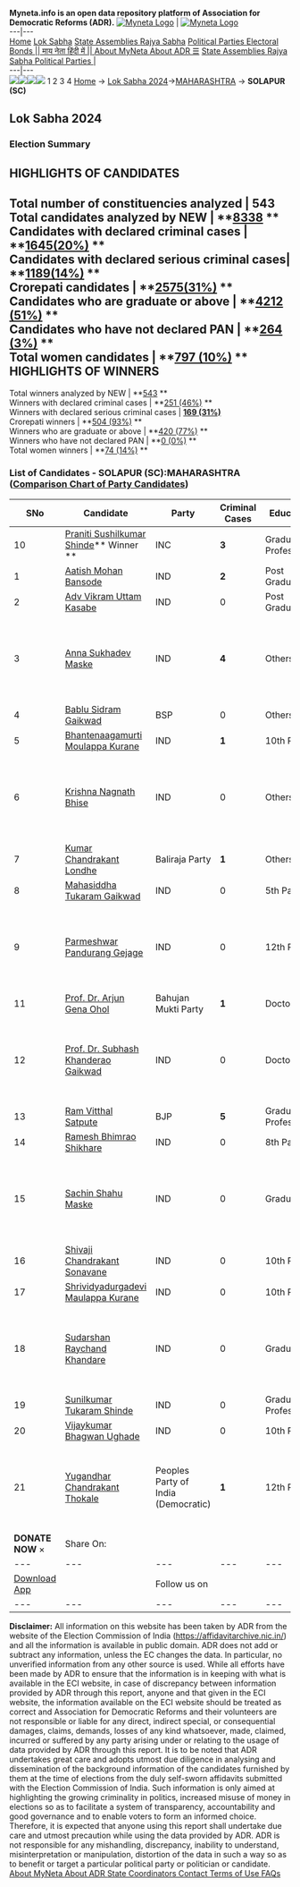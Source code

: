 **Myneta.info is an open data repository platform of Association for Democratic Reforms (ADR).**
[![Myneta Logo](https://www.myneta.info/lib/img/myneta-logo.png)](https://www.myneta.info/) | [![Myneta Logo](https://www.myneta.info/lib/img/adr-logo.png)](https://adrindia.org)  
---|---  
[Home](https://www.myneta.info/) [Lok Sabha](https://www.myneta.info/#ls "Lok Sabha") [ State Assemblies ](https://www.myneta.info/#sa "State Assemblies") [Rajya Sabha](https://www.myneta.info/#rs "Rajya Sabha") [Political Parties ](https://www.myneta.info/party "Political Parties") [ Electoral Bonds ](https://www.myneta.info/electoral_bonds "Electoral Bonds") [ || माय नेता हिंदी में || ](https://translate.google.co.in/translate?prev=hp&hl=en&js=y&u=www.myneta.info&sl=en&tl=hi&history_state0=) [ About MyNeta ](https://adrindia.org/content/about-myneta) [ About ADR ](https://adrindia.org/about-adr/who-we-are) [☰](javascript:void\(0\))
[ State Assemblies ](https://www.myneta.info/#sa "State Assemblies") [ Rajya Sabha ](https://www.myneta.info/#rs "Rajya Sabha") [ Political Parties ](https://www.myneta.info/party "Political Parties")
|   
---|---  
![](https://www.myneta.info/lib/img/banner/banner-1.png)![](https://www.myneta.info/lib/img/banner/banner-2.png)![](https://www.myneta.info/lib/img/banner/banner-3.png)![](https://www.myneta.info/lib/img/banner/banner-4.png)
1  2  3  4 
[Home](https://www.myneta.info/) → [Lok Sabha 2024](https://www.myneta.info/LokSabha2024/)→[MAHARASHTRA](https://www.myneta.info/LokSabha2024/index.php?action=show_constituencies&state_id=21) → **SOLAPUR (SC)**
### 
## Lok Sabha 2024
###  Election Summary 
HIGHLIGHTS OF CANDIDATES  
---  
Total number of constituencies analyzed |  543   
Total candidates analyzed by NEW | **[8338](https://www.myneta.info/LokSabha2024/index.php?action=summary&subAction=candidates_analyzed&sort=candidate#summary) **  
Candidates with declared criminal cases | **[1645(20%)](https://www.myneta.info/LokSabha2024/index.php?action=summary&subAction=crime&sort=candidate#summary) **  
Candidates with declared serious criminal cases| **[1189(14%)](https://www.myneta.info/LokSabha2024/index.php?action=summary&subAction=serious_crime&sort=candidate#summary) **  
Crorepati candidates | **[2575(31%)](https://www.myneta.info/LokSabha2024/index.php?action=summary&subAction=crorepati&sort=candidate#summary) **  
Candidates who are graduate or above | **[4212 (51%)](https://www.myneta.info/LokSabha2024/index.php?action=summary&subAction=education&sort=candidate#summary) **  
Candidates who have not declared PAN | **[264 (3%)](https://www.myneta.info/LokSabha2024/index.php?action=summary&subAction=without_pan&sort=candidate#summary) **  
Total women candidates | **[797 (10%)](https://www.myneta.info/LokSabha2024/index.php?action=summary&subAction=women_candidate&sort=candidate#summary) **  
HIGHLIGHTS OF WINNERS  
---  
Total winners analyzed by NEW | **[543](https://www.myneta.info/LokSabha2024/index.php?action=summary&subAction=winner_analyzed&sort=candidate#summary) **  
Winners with declared criminal cases | **[251 (46%)](https://www.myneta.info/LokSabha2024/index.php?action=summary&subAction=winner_crime&sort=candidate#summary) **  
Winners with declared serious criminal cases | **[169 (31%)](https://www.myneta.info/LokSabha2024/index.php?action=summary&subAction=winner_serious_crime&sort=candidate#summary)**  
Crorepati winners | **[504 (93%)](https://www.myneta.info/LokSabha2024/index.php?action=summary&subAction=winner_crorepati&sort=candidate#summary) **  
Winners who are graduate or above | **[420 (77%)](https://www.myneta.info/LokSabha2024/index.php?action=summary&subAction=winner_education&sort=candidate#summary) **  
Winners who have not declared PAN | **[0 (0%)](https://www.myneta.info/LokSabha2024/index.php?action=summary&subAction=winner_without_pan&sort=candidate#summary) **  
Total women winners | **[74 (14%)](https://www.myneta.info/LokSabha2024/index.php?action=summary&subAction=winner_women&sort=candidate#summary) **  
### List of Candidates - SOLAPUR (SC):MAHARASHTRA ([Comparison Chart of Party Candidates](https://www.myneta.info/LokSabha2024/comparisonchart.php?constituency_id=277))
SNo | Candidate| Party| Criminal Cases| Education| Age| Total Assets| Liabilities  
---|---|---|---|---|---|---|---  
10  | [Praniti Sushilkumar Shinde](https://www.myneta.info/LokSabha2024/candidate.php?candidate_id=4321)** Winner ** | INC | **3** | Graduate Professional| 43 | Rs 6,60,70,402 ~ 6 Crore+ | Rs 0 ~   
1  | [Aatish Mohan Bansode](https://www.myneta.info/LokSabha2024/candidate.php?candidate_id=4981) | IND | **2** | Post Graduate| 34 | Rs 11,83,000 ~ 11 Lacs+ | Rs 50,000 ~ 50 Thou+  
2  | [Adv Vikram Uttam Kasabe](https://www.myneta.info/LokSabha2024/candidate.php?candidate_id=4995) | IND | 0 | Post Graduate| 49 | Rs 1,31,722 ~ 1 Lacs+ | Rs 0 ~   
3  | [Anna Sukhadev Maske](https://www.myneta.info/LokSabha2024/candidate.php?candidate_id=3867) | IND | **4** | Others| 57 | ![](https://myneta.info/image_v2.php?myneta_folder=LokSabha2024&candidate_id=3867&col=ta) | ![](https://myneta.info/image_v2.php?myneta_folder=LokSabha2024&candidate_id=3867&col=lia)  
4  | [Bablu Sidram Gaikwad](https://www.myneta.info/LokSabha2024/candidate.php?candidate_id=4994) | BSP | 0 | Others| 51 | Rs 15,06,100 ~ 15 Lacs+ | Rs 1,60,000 ~ 1 Lacs+  
5  | [Bhantenaagamurti Moulappa Kurane](https://www.myneta.info/LokSabha2024/candidate.php?candidate_id=4996) | IND | **1** | 10th Pass| 45 | Rs 8,37,700 ~ 8 Lacs+ | Rs 44,000 ~ 44 Thou+  
6  | [Krishna Nagnath Bhise](https://www.myneta.info/LokSabha2024/candidate.php?candidate_id=4986) | IND | 0 | Others| 39 | ![](https://myneta.info/image_v2.php?myneta_folder=LokSabha2024&candidate_id=4986&col=ta) | ![](https://myneta.info/image_v2.php?myneta_folder=LokSabha2024&candidate_id=4986&col=lia)  
7  | [Kumar Chandrakant Londhe](https://www.myneta.info/LokSabha2024/candidate.php?candidate_id=4999) | Baliraja Party | **1** | Others| 41 | Rs 53,33,000 ~ 53 Lacs+ | Rs 18,45,000 ~ 18 Lacs+  
8  | [Mahasiddha Tukaram Gaikwad](https://www.myneta.info/LokSabha2024/candidate.php?candidate_id=4992) | IND | 0 | 5th Pass| 32 | Rs 74,000 ~ 74 Thou+ | Rs 0 ~   
9  | [Parmeshwar Pandurang Gejage](https://www.myneta.info/LokSabha2024/candidate.php?candidate_id=3873) | IND | 0 | 12th Pass| 40 | ![](https://myneta.info/image_v2.php?myneta_folder=LokSabha2024&candidate_id=3873&col=ta) | ![](https://myneta.info/image_v2.php?myneta_folder=LokSabha2024&candidate_id=3873&col=lia)  
11  | [Prof. Dr. Arjun Gena Ohol](https://www.myneta.info/LokSabha2024/candidate.php?candidate_id=4993) | Bahujan Mukti Party | **1** | Doctorate| 56 | Rs 1,76,14,834 ~ 1 Crore+ | Rs 36,30,779 ~ 36 Lacs+  
12  | [Prof. Dr. Subhash Khanderao Gaikwad](https://www.myneta.info/LokSabha2024/candidate.php?candidate_id=4984) | IND | 0 | Doctorate| 42 | ![](https://myneta.info/image_v2.php?myneta_folder=LokSabha2024&candidate_id=4984&col=ta) | ![](https://myneta.info/image_v2.php?myneta_folder=LokSabha2024&candidate_id=4984&col=lia)  
13  | [Ram Vitthal Satpute](https://www.myneta.info/LokSabha2024/candidate.php?candidate_id=3874) | BJP | **5** | Graduate Professional| 36 | Rs 1,01,53,186 ~ 1 Crore+ | Rs 59,92,374 ~ 59 Lacs+  
14  | [Ramesh Bhimrao Shikhare](https://www.myneta.info/LokSabha2024/candidate.php?candidate_id=4987) | IND | 0 | 8th Pass| 65 | Rs 27,024 ~ 27 Thou+ | Rs 0 ~   
15  | [Sachin Shahu Maske](https://www.myneta.info/LokSabha2024/candidate.php?candidate_id=4988) | IND | 0 | Graduate| 40 | ![](https://myneta.info/image_v2.php?myneta_folder=LokSabha2024&candidate_id=4988&col=ta) | ![](https://myneta.info/image_v2.php?myneta_folder=LokSabha2024&candidate_id=4988&col=lia)  
16  | [Shivaji Chandrakant Sonavane](https://www.myneta.info/LokSabha2024/candidate.php?candidate_id=3495) | IND | 0 | 10th Pass| 51 | Rs 26,86,593 ~ 26 Lacs+ | Rs 0 ~   
17  | [Shrividyadurgadevi Maulappa Kurane](https://www.myneta.info/LokSabha2024/candidate.php?candidate_id=3869) | IND | 0 | 10th Pass| 47 | Rs 89,400 ~ 89 Thou+ | Rs 0 ~   
18  | [Sudarshan Raychand Khandare](https://www.myneta.info/LokSabha2024/candidate.php?candidate_id=4989) | IND | 0 | Graduate| 38 | ![](https://myneta.info/image_v2.php?myneta_folder=LokSabha2024&candidate_id=4989&col=ta) | ![](https://myneta.info/image_v2.php?myneta_folder=LokSabha2024&candidate_id=4989&col=lia)  
19  | [Sunilkumar Tukaram Shinde](https://www.myneta.info/LokSabha2024/candidate.php?candidate_id=4982) | IND | 0 | Graduate Professional| 48 | Rs 32,25,213 ~ 32 Lacs+ | Rs 0 ~   
20  | [Vijaykumar Bhagwan Ughade](https://www.myneta.info/LokSabha2024/candidate.php?candidate_id=3871) | IND | 0 | 10th Pass| 52 | Rs 3,80,000 ~ 3 Lacs+ | Rs 1,00,000 ~ 1 Lacs+  
21  | [Yugandhar Chandrakant Thokale](https://www.myneta.info/LokSabha2024/candidate.php?candidate_id=4990) | Peoples Party of India (Democratic) | **1** | 12th Pass| 34 | ![](https://myneta.info/image_v2.php?myneta_folder=LokSabha2024&candidate_id=4990&col=ta) | ![](https://myneta.info/image_v2.php?myneta_folder=LokSabha2024&candidate_id=4990&col=lia)  
|  **DONATE NOW** × |  Share On:  | [](https://api.whatsapp.com/send?text=https%3A%2F%2Fmyneta.info%2Fpunjab2022%2Findex.php%3Faction%3Dshow_constituencies%26state_id%3D19) | [](https://www.facebook.com/sharer/sharer.php?u=https%3A%2F%2Fmyneta.info%2Fpunjab2022%2Findex.php%3Faction%3Dshow_constituencies%26state_id%3D19) | [](https://twitter.com/share?url=https%3A%2F%2Fmyneta.info%2Fpunjab2022%2Findex.php%3Faction%3Dshow_constituencies%26state_id%3D19)  
---|---|---|---|---  
| [ Download App ](https://play.google.com/store/apps/details?id=com.webrosoft.myneta1&pcampaignid=pcampaignidMKT-Other-global-all-co-prtnr-py-PartBadge-Mar2515-1) | [](https://play.google.com/store/apps/details?id=com.webrosoft.myneta1&pcampaignid=pcampaignidMKT-Other-global-all-co-prtnr-py-PartBadge-Mar2515-1) |  Follow us on  | [](https://www.facebook.com/adrindia.org/) | [](https://twitter.com/adrspeaks) | [](https://groups.google.com/g/national-election-watch?hl=en&pli=1) | [](https://www.instagram.com/adrspeaks/) | [](https://www.youtube.com/user/adrspeaks) | [](https://sharechat.com/profile/adrspeaks)  
---|---|---|---|---|---|---|---|---  
**Disclaimer:** All information on this website has been taken by ADR from the website of the Election Commission of India (https://affidavitarchive.nic.in/) and all the information is available in public domain. ADR does not add or subtract any information, unless the EC changes the data. In particular, no unverified information from any other source is used. While all efforts have been made by ADR to ensure that the information is in keeping with what is available in the ECI website, in case of discrepancy between information provided by ADR through this report, anyone and that given in the ECI website, the information available on the ECI website should be treated as correct and Association for Democratic Reforms and their volunteers are not responsible or liable for any direct, indirect special, or consequential damages, claims, demands, losses of any kind whatsoever, made, claimed, incurred or suffered by any party arising under or relating to the usage of data provided by ADR through this report. It is to be noted that ADR undertakes great care and adopts utmost due diligence in analysing and dissemination of the background information of the candidates furnished by them at the time of elections from the duly self-sworn affidavits submitted with the Election Commission of India. Such information is only aimed at highlighting the growing criminality in politics, increased misuse of money in elections so as to facilitate a system of transparency, accountability and good governance and to enable voters to form an informed choice. Therefore, it is expected that anyone using this report shall undertake due care and utmost precaution while using the data provided by ADR. ADR is not responsible for any mishandling, discrepancy, inability to understand, misinterpretation or manipulation, distortion of the data in such a way so as to benefit or target a particular political party or politician or candidate. 
[ About MyNeta ](https://adrindia.org/content/about-myneta) [ About ADR ](https://adrindia.org/about-adr/who-we-are) [ State Coordinators ](https://adrindia.org/about-adr/state-coordinators) [ Contact ](https://adrindia.org/contact-us) [ Terms of Use ](https://adrindia.org/content/adr-terms-use) [ FAQs ](https://adrindia.org/content/faqs)
